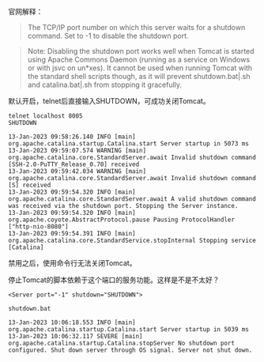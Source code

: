 官网解释：
>The TCP/IP port number on which this server waits for a shutdown command. Set to -1 to disable the shutdown port.

>Note: Disabling the shutdown port works well when Tomcat is started using Apache Commons Daemon (running as a service on Windows or with jsvc on un*xes). It cannot be used when running Tomcat with the standard shell scripts though, as it will prevent shutdown.bat|.sh and catalina.bat|.sh from stopping it gracefully.

默认开启，telnet后直接输入SHUTDOWN，可成功关闭Tomcat。
```
telnet localhost 8005
SHUTDOWN
```
```
13-Jan-2023 09:58:26.140 INFO [main] org.apache.catalina.startup.Catalina.start Server startup in 5073 ms
13-Jan-2023 09:59:07.574 WARNING [main] org.apache.catalina.core.StandardServer.await Invalid shutdown command [SSH-2.0-PuTTY_Release_0.70] received
13-Jan-2023 09:59:42.034 WARNING [main] org.apache.catalina.core.StandardServer.await Invalid shutdown command [S] received
13-Jan-2023 09:59:54.320 INFO [main] org.apache.catalina.core.StandardServer.await A valid shutdown command was received via the shutdown port. Stopping the Server instance.
13-Jan-2023 09:59:54.320 INFO [main] org.apache.coyote.AbstractProtocol.pause Pausing ProtocolHandler ["http-nio-8080"]
13-Jan-2023 09:59:54.391 INFO [main] org.apache.catalina.core.StandardService.stopInternal Stopping service [Catalina]
```
禁用之后，使用命令行无法关闭Tomcat。

停止Tomcat的脚本依赖于这个端口的服务功能。这样是不是不太好？
```
<Server port="-1" shutdown="SHUTDOWN">
```
```
shutdown.bat
```
```
13-Jan-2023 10:06:18.553 INFO [main] org.apache.catalina.startup.Catalina.start Server startup in 5039 ms
13-Jan-2023 10:06:32.117 SEVERE [main] org.apache.catalina.startup.Catalina.stopServer No shutdown port configured. Shut down server through OS signal. Server not shut down.
```
